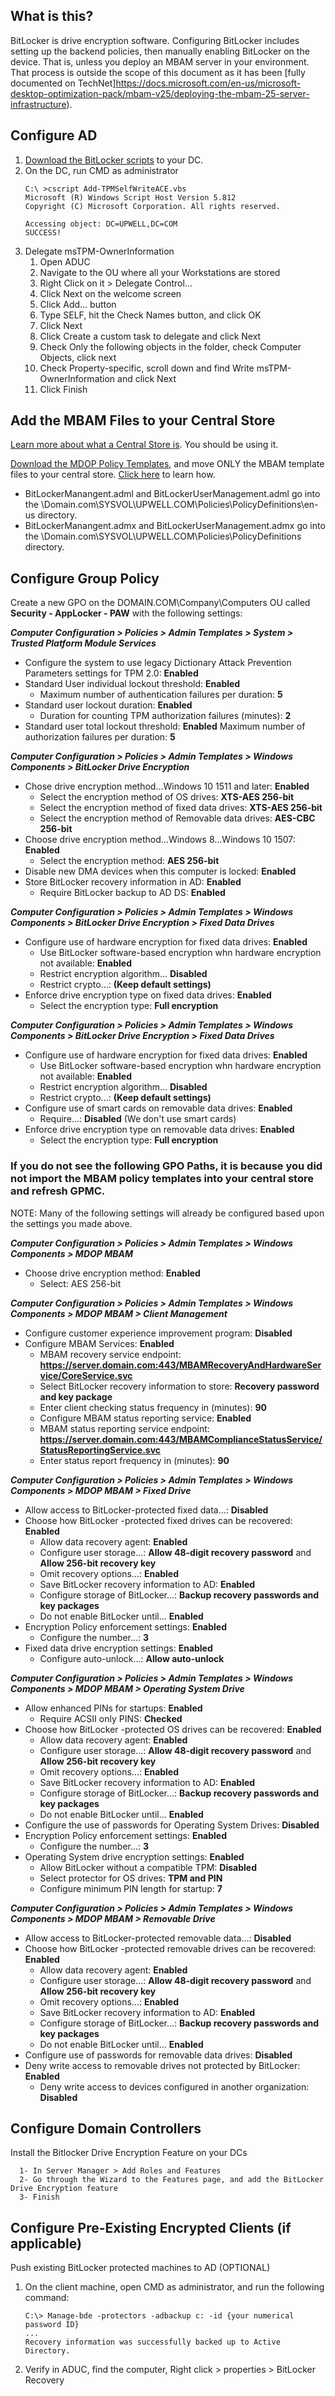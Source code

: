 ## What is this?
BitLocker is drive encryption software. Configuring BitLocker includes setting up the backend policies, then manually enabling BitLocker on the device.  That is, unless you deploy an MBAM server in your environment.  That process is outside the scope of this document as it has been [fully documented on TechNet]https://docs.microsoft.com/en-us/microsoft-desktop-optimization-pack/mbam-v25/deploying-the-mbam-25-server-infrastructure).

## Configure AD
1. [Download the BitLocker scripts](https://technet.microsoft.com/en-us/library/dn466534.aspx#Sample#scripts) to your DC.
2. On the DC, run CMD as administrator
	```
	C:\ >cscript Add-TPMSelfWriteACE.vbs
	Microsoft (R) Windows Script Host Version 5.812
	Copyright (C) Microsoft Corporation. All rights reserved.

	Accessing object: DC=UPWELL,DC=COM
	SUCCESS!
	```
3. Delegate msTPM-OwnerInformation
	1. Open ADUC
	2. Navigate to the OU where all your Workstations are stored
	3. Right Click on it > Delegate Control...
	4. Click Next on the welcome screen
	5. Click Add... button
	6. Type SELF, hit the Check Names button, and click OK
	7. Click Next
	8. Click Create a custom task to delegate and click Next
	9. Check Only the following objects in the folder, check Computer Objects, click next
	10. Check Property-specific, scroll down and find Write msTPM-OwnerInformation and click Next
	11. Click Finish

## Add the MBAM Files to your Central Store
[Learn more about what a Central Store is](https://support.microsoft.com/en-us/help/3087759/how-to-create-and-manage-the-central-store-for-group-policy-administra).  You should be using it.

[Download the MDOP Policy Templates](https://www.microsoft.com/en-us/download/details.aspx?id=55531), and move ONLY the MBAM template files to your central store.  [Click here](https://docs.microsoft.com/en-us/microsoft-desktop-optimization-pack/mbam-v25/copying-the-mbam-25-group-policy-templates) to learn how.

* BitLockerManangent.adml and BitLockerUserManagement.adml go into the \\Domain.com\SYSVOL\UPWELL.COM\Policies\PolicyDefinitions\en-us directory.
* BitLockerManangent.admx and BitLockerUserManagement.admx go into the \\Domain.com\SYSVOL\UPWELL.COM\Policies\PolicyDefinitions directory.


## Configure Group Policy
Create a new GPO on the DOMAIN.COM\Company\Computers OU called **Security - AppLocker - PAW** with the following settings:

***Computer Configuration > Policies > Admin Templates > System > Trusted Platform Module Services***
* Configure the system to use legacy Dictionary Attack Prevention Parameters settings for TPM 2.0: **Enabled**
* Standard User individual lockout threshold: **Enabled**
	* Maximum number of authentication failures per duration: **5**
* Standard user lockout duration: **Enabled**
	* Duration for counting TPM authorization failures (minutes): **2**
* Standard user total lockout threshold: **Enabled**
	Maximum number of authorization failures per duration: **5**

***Computer Configuration > Policies > Admin Templates > Windows Components > BitLocker Drive Encryption***
* Chose drive encryption method...Windows 10 1511 and later: **Enabled**
	* Select the encryption method of OS drives: **XTS-AES 256-bit**
	* Select the encryption method of fixed data drives: **XTS-AES 256-bit**
	* Select the encryption method of Removable data drives: **AES-CBC 256-bit**
* Choose drive encryption method...Windows 8...Windows 10 1507: **Enabled**
	* Select the encryption method: **AES 256-bit**
* Disable new DMA devices when this computer is locked: **Enabled**
* Store BitLocker recovery information in AD: **Enabled**
	* Require BitLocker backup to AD DS: **Enabled**

***Computer Configuration > Policies > Admin Templates > Windows Components > BitLocker Drive Encryption > Fixed Data Drives***
* Configure use of hardware encryption for fixed data drives: **Enabled**
	* Use BitLocker software-based encryption whn hardware encryption not available: **Enabled**
	* Restrict encryption algorithm... **Disabled**
	* Restrict crypto...: **(Keep default settings)**
* Enforce drive encryption type on fixed data drives: **Enabled**
	* Select the encryption type: **Full encryption**

***Computer Configuration > Policies > Admin Templates > Windows Components > BitLocker Drive Encryption > Fixed Data Drives***
* Configure use of hardware encryption for fixed data drives: **Enabled**
	* Use BitLocker software-based encryption whn hardware encryption not available: **Enabled**
	* Restrict encryption algorithm... **Disabled**
	* Restrict crypto...: **(Keep default settings)**
* Configure use of smart cards on removable data drives: **Enabled**
	* Require...: **Disabled** (We don't use smart cards)
* Enforce drive encryption type on removable data drives: **Enabled**
	* Select the encryption type: **Full encryption**

### If you do not see the following GPO Paths, it is because you did not import the MBAM policy templates into your central store and refresh GPMC.

NOTE: Many of the following settings will already be configured based upon the settings you made above.

***Computer Configuration > Policies > Admin Templates > Windows Components > MDOP MBAM***
* Choose drive encryption method: **Enabled**
	* Select: AES 256-bit

***Computer Configuration > Policies > Admin Templates > Windows Components > MDOP MBAM > Client Management***
* Configure customer experience improvement program: **Disabled**
* Configure MBAM Services: **Enabled**
	* MBAM recovery service endpoint: **https://server.domain.com:443/MBAMRecoveryAndHardwareService/CoreService.svc**
	* Select BitLocker recovery information to store: **Recovery password and key package**
	* Enter client checking status frequency in (minutes): **90**
	* Configure MBAM status reporting service: **Enabled**
	* MBAM status reporting service endpoint: **https://server.domain.com:443/MBAMComplianceStatusService/StatusReportingService.svc**
	* Enter status report frequency in (minutes): **90**

***Computer Configuration > Policies > Admin Templates > Windows Components > MDOP MBAM > Fixed Drive***
* Allow access to BitLocker-protected fixed data...: **Disabled**
* Choose how BitLocker -protected fixed drives can be recovered: **Enabled**
	* Allow data recovery agent: **Enabled**
	* Configure user storage...: **Allow 48-digit recovery password** and **Allow 256-bit recovery key**
	* Omit recovery options...: **Enabled**
	* Save BitLocker recovery information to AD: **Enabled**
	* Configure storage of BitLocker...: **Backup recovery passwords and key packages**
	* Do not enable BitLocker until... **Enabled**
* Encryption Policy enforcement settings: **Enabled**
	* Configure the number...: **3**
* Fixed data drive encryption settings: **Enabled**
	* Configure auto-unlock...: **Allow auto-unlock**

***Computer Configuration > Policies > Admin Templates > Windows Components > MDOP MBAM > Operating System Drive***
* Allow enhanced PINs for startups: **Enabled**
	* Require ACSII only PINS: **Checked**
* Choose how BitLocker -protected OS drives can be recovered: **Enabled**
	* Allow data recovery agent: **Enabled**
	* Configure user storage...: **Allow 48-digit recovery password** and **Allow 256-bit recovery key**
	* Omit recovery options...: **Enabled**
	* Save BitLocker recovery information to AD: **Enabled**
	* Configure storage of BitLocker...: **Backup recovery passwords and key packages**
	* Do not enable BitLocker until... **Enabled**
* Configure the use of passwords for Operating System Drives: **Disabled**
* Encryption Policy enforcement settings: **Enabled**
	* Configure the number...: **3**
* Operating System drive encryption settings: **Enabled**
	* Allow BitLocker without a compatible TPM: **Disabled**
	* Select protector for OS drives:  **TPM and PIN**
	* Configure minimum PIN length for startup: **7**

***Computer Configuration > Policies > Admin Templates > Windows Components > MDOP MBAM > Removable Drive***
* Allow access to BitLocker-protected removable data...: **Disabled**
* Choose how BitLocker -protected removable drives can be recovered: **Enabled**
	* Allow data recovery agent: **Enabled**
	* Configure user storage...: **Allow 48-digit recovery password** and **Allow 256-bit recovery key**
	* Omit recovery options...: **Enabled**
	* Save BitLocker recovery information to AD: **Enabled**
	* Configure storage of BitLocker...: **Backup recovery passwords and key packages**
	* Do not enable BitLocker until... **Enabled**
* Configure use of passwords for removable data drives: **Disabled**
* Deny write access to removable drives not protected by BitLocker: **Enabled**
	* Deny write access to devices configured in another organization: **Disabled**

## Configure Domain Controllers
         
Install the Bitlocker Drive Encryption Feature on your DCs

      1- In Server Manager > Add Roles and Features
      2- Go through the Wizard to the Features page, and add the BitLocker Drive Encryption feature
      3- Finish

## Configure Pre-Existing Encrypted Clients (if applicable)
         
Push existing BitLocker protected machines to AD (OPTIONAL)

1. On the client machine, open CMD as administrator, and run the following command:
         
	```
	C:\> Manage-bde -protectors -adbackup c: -id {your numerical password ID}
	...
	Recovery information was successfully backed up to Active Directory.
	```

2. Verify in ADUC, find the computer, Right click > properties > BitLocker Recovery